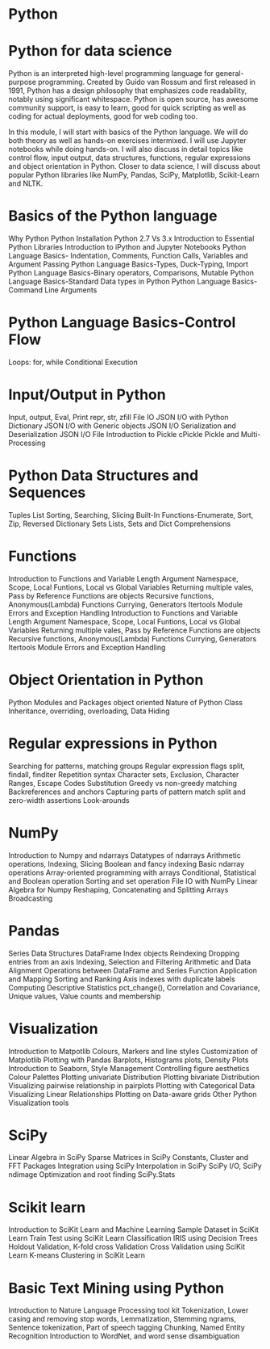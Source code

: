 # Python

# Python for data science

Python is an interpreted high-level programming language for general-purpose programming. Created by Guido van Rossum and first released in 1991, Python has a design philosophy that emphasizes code readability, notably using significant whitespace. Python is open source, has awesome community support, is easy to learn, good for quick scripting as well as coding for actual deployments, good for web coding too.

In this module, I will start with basics of the Python language. We will do both theory as well as hands-on exercises intermixed. I will use Jupyter notebooks while doing hands-on. I will also discuss in detail topics like control flow, input output, data structures, functions, regular expressions and object orientation in Python. Closer to data science, I will discuss about popular Python libraries like NumPy, Pandas, SciPy, Matplotlib, Scikit-Learn and NLTK.

# Basics of the Python language

Why Python
Python Installation
Python 2.7 Vs 3.x
Introduction to Essential Python Libraries
Introduction to iPython and Jupyter Notebooks
Python Language Basics- Indentation, Comments, Function Calls, Variables and Argument Passing
Python Language Basics-Types, Duck-Typing, Import
Python Language Basics-Binary operators, Comparisons, Mutable
Python Language Basics-Standard Data types in Python
Python Language Basics-Command Line Arguments

# Python Language Basics-Control Flow

Loops: for, while
Conditional Execution

# Input/Output in Python

Input, output, Eval, Print
repr, str, zfill
File IO
JSON I/O with Python Dictionary
JSON I/O with Generic objects
JSON I/O Serialization and Deserialization
JSON I/O File
Introduction to Pickle
cPickle
Pickle and Multi-Processing

# Python Data Structures and Sequences

Tuples
List
Sorting, Searching, Slicing
Built-In Functions-Enumerate, Sort, Zip, Reversed
Dictionary
Sets
Lists, Sets and Dict Comprehensions

# Functions

Introduction to Functions and Variable Length Argument
Namespace, Scope, Local Funtions, Local vs Global Variables
Returning multiple vales, Pass by Reference
Functions are objects
Recursive functions, Anonymous(Lambda) Functions
Currying, Generators
Itertools Module
Errors and Exception Handling
Introduction to Functions and Variable Length Argument
Namespace, Scope, Local Funtions, Local vs Global Variables
Returning multiple vales, Pass by Reference
Functions are objects
Recursive functions, Anonymous(Lambda) Functions
Currying, Generators
Itertools Module
Errors and Exception Handling

# Object Orientation in Python
Python Modules and Packages
object oriented Nature of Python
Class Inheritance, overriding, overloading, Data Hiding

# Regular expressions in Python
Searching for patterns, matching groups
Regular expression flags
split, findall, finditer
Repetition syntax
Character sets, Exclusion, Character Ranges, Escape Codes
Substitution
Greedy vs non-greedy matching
Backreferences and anchors
Capturing parts of pattern match
split and zero-width assertions
Look-arounds

# NumPy

Introduction to Numpy and ndarrays
Datatypes of ndarrays
Arithmetic operations, Indexing, Slicing
Boolean and fancy indexing
Basic ndarray operations
Array-oriented programming with arrays
Conditional, Statistical and Boolean operation
Sorting and set operation
File IO with NumPy
Linear Algebra for Numpy
Reshaping, Concatenating and Splitting Arrays
Broadcasting

# Pandas

Series Data Structures
DataFrame
Index objects
Reindexing
Dropping entries from an axis
Indexing, Selection and Filtering
Arithmetic and Data Alignment
Operations between DataFrame and Series
Function Application and Mapping
Sorting and Ranking
Axis indexes with duplicate labels
Computing Descriptive Statistics
pct_change(), Correlation and Covariance, Unique values, Value counts and membership

# Visualization

Introduction to Matpotlib
Colours, Markers and line styles
Customization of Matplotlib
Plotting with Pandas
Barplots, Histograms plots, Density Plots
Introduction to Seaborn, Style Management
Controlling figure aesthetics
Colour Palettes
Plotting univariate Distribution
Plotting bivariate Distribution
Visualizing pairwise relationship in pairplots
Plotting with Categorical Data
Visualizing Linear Relationships
Plotting on Data-aware grids
Other Python Visualization tools

# SciPy

Linear Algebra in SciPy
Sparse Matrices in SciPy
Constants, Cluster and FFT Packages
Integration using SciPy
Interpolation in SciPy
SciPy I/O, SciPy ndimage
Optimization and root finding
SciPy.Stats

# Scikit learn

Introduction to SciKit Learn and Machine Learning
Sample Dataset in SciKit Learn
Train Test using SciKit Learn
Classification IRIS using Decision Trees
Holdout Validation, K-fold cross Validation
Cross Validation using SciKit Learn
K-means Clustering in SciKit Learn

# Basic Text Mining using Python

Introduction to Nature Language Processing tool kit
Tokenization, Lower casing and removing stop words, Lemmatization, Stemming
ngrams, Sentence tokenization, Part of speech tagging
Chunking, Named Entity Recognition
Introduction to WordNet, and word sense disambiguation
